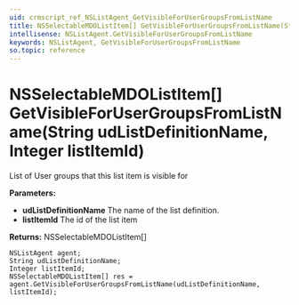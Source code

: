 ```yaml
---
uid: crmscript_ref_NSListAgent_GetVisibleForUserGroupsFromListName
title: NSSelectableMDOListItem[] GetVisibleForUserGroupsFromListName(String udListDefinitionName, Integer listItemId)
intellisense: NSListAgent.GetVisibleForUserGroupsFromListName
keywords: NSListAgent, GetVisibleForUserGroupsFromListName
so.topic: reference
---
```


# NSSelectableMDOListItem[] GetVisibleForUserGroupsFromListName(String udListDefinitionName, Integer listItemId)

List of User groups that this list item is visible for

**Parameters:**
 - **udListDefinitionName** The name of the list definition.
 - **listItemId** The id of the list item

**Returns:** NSSelectableMDOListItem[]

```crmscript
NSListAgent agent;
String udListDefinitionName;
Integer listItemId;
NSSelectableMDOListItem[] res = agent.GetVisibleForUserGroupsFromListName(udListDefinitionName, listItemId);
```

